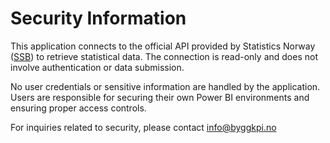 # Security Information

This application connects to the official API provided by Statistics Norway ([SSB](https://www.ssb.no)) to retrieve statistical data. The connection is read-only and does not involve authentication or data submission.

No user credentials or sensitive information are handled by the application. Users are responsible for securing their own Power BI environments and ensuring proper access controls.

For inquiries related to security, please contact [info@byggkpi.no](mailto:info@bygg)
